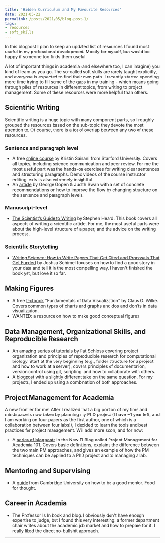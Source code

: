 ```yaml
---
title: 'Hidden Curriculum and My Favourite Resources'
date: 2021-05-22
permalink: /posts/2021/05/blog-post-1/
tags:
- resources
- soft_skills
---
```


In this blogpost I plan to keep an updated list of resources I found most useful in my professional development. Mostly for myself, but would be happy if someone too finds them useful.

A lot of important things in academia (and elsewhere too, I can imagine) you kind of learn as you go. The so-called soft skills are rarely taught explicitly, and everyone is expected to find their own path. I recently started spending more time trying to fill some of the gaps in my training - which means going through piles of resources in different topics, from writing to project management. Some of these resources were more helpful than others.


## Scientific Writing
Scientific writing is a huge topic with many component parts, so I roughly grouped the resources based on the sub-topic they devote the most attention to. Of course, there is a lot of overlap between any two of these resources.

### Sentence and paragraph level
* A free [online course](https://www.coursera.org/learn/sciwrite) by Kristin Sainani from Stanford University. Covers all topics, including science communication and peer review. For me the most useful part was the hands-on exercises for writing clear sentences and structuring paragraphs. Demo videos of the course instructor editing texts is also extremely insightful.
* An [article](https://www.americanscientist.org/blog/the-long-view/the-science-of-scientific-writing) by George Gopen & Judith Swan with a set of concrete recommendations on how to improve the flow by changing structure on the sentence and paragraph levels.

### Manuscript-level
*  [The Scientist’s Guide to Writing](https://scientistseessquirrel.wordpress.com/the-scientists-guide-to-writing/) by Stephen Heard. This book covers all aspects of writing a scientific article. For me, the most useful parts were about the high-level structure of a paper, and the advice on the writing process.

### Scientific Storytelling
* [Writing Science: How to Write Papers That Get Cited and Proposals That Get Funded](https://books.google.ca/books/about/Writing_Science.html?id=mPGYHO2QzngC&source=kp_book_description&redir_esc=y) by Joshua Schimel focuses on how to find a good story in your data and tell it in the most compelling way. I haven't finished the book yet, but love it so far.

## Making Figures
* A free [textbook](https://clauswilke.com/dataviz/) "Fundamentals of Data Visualization" by Claus O. Wilke. Covers common types of charts and graphs and dos and don'ts in data visualization.
* WANTED: a resource on how to make good conceptual figures

## Data Management, Organizational Skills, and Reproducible Research
* An amazing [series of tutorials](https://riffomonas.org/reproducible_research/) by Pat Schloss covering project organization and principles of reproducible research for computational biology. Start at the very beginning (e.g., folder structure for a project and how to work at a server), covers principles of documentation, version control using git, scripting, and how to collaborate with others.
* A [blogpost](https://bioinformaticsworkbook.org/projectManagement/Intro_projectManagement#gsc.tab=0) with a slightly different take on the same question. For my projects, I ended up using a combination of both approaches.


## Project Management for Academia
A new frontier for me! After I realized that a big portion of my time and mindspace is now taken by planning my PhD project (I have ~1 year left, and I am working on four papers as the first author, one of which is a collaboration between four labs!), I decided to learn the tools and best practices for project management. Will add more soon, and for now:
* A [series of blogposts](https://thenewpi.blogspot.com/2018/03/why-you-should-care-about-project.html?m=1) in the New PI Blog called Project Management for Academia 101. Covers basic definitions, explains the difference between the two main PM approaches, and gives an example of how the PM techniques can be applied to a PhD project and to managing a lab.

## Mentoring and Supervising
* A [guide](https://www.ppd.admin.cam.ac.uk/files/mentoring_guide_2020_v3.pdf) from Cambridge University on how to be a good mentor. Food for thought.

## Career in Academia
* [The Professor Is In](https://theprofessorisin.com/) book and blog. I obviously don't have enough expertise to judge, but I found this very interesting: a former department chair writes about the academic job market and how to prepare for it. I really liked the direct no-bullshit approach.


---


